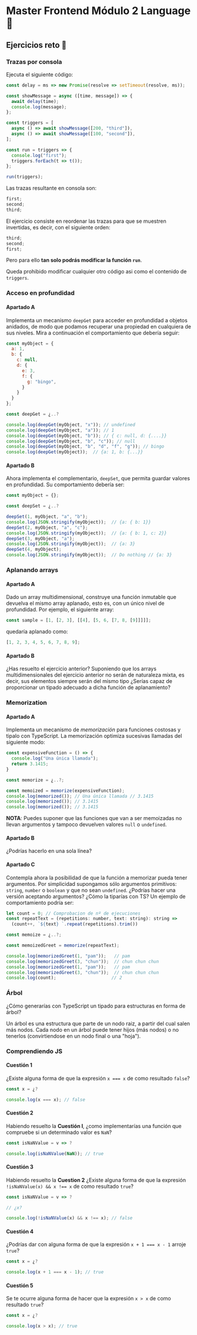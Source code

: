 # Master Frontend Módulo 2 Language :lemon:

## Ejercicios reto :muscle:

### Trazas por consola

Ejecuta el siguiente código:

```js
const delay = ms => new Promise(resolve => setTimeout(resolve, ms));

const showMessage = async ([time, message]) => {
  await delay(time);
  console.log(message);
};

const triggers = [
  async () => await showMessage([200, "third"]),
  async () => await showMessage([100, "second"]),
];

const run = triggers => {
  console.log("first");
  triggers.forEach(t => t());
};

run(triggers);
```

Las trazas resultante en consola son:

```js
first;
second;
third;
```

El ejercicio consiste en reordenar las trazas para que se muestren invertidas, es decir, con el siguiente orden:

```js
third;
second;
first;
```

Pero para ello **tan solo podrás modificar la función `run`**.

Queda prohibido modificar cualquier otro código asi como el contenido de `triggers`.


### Acceso en profundidad

#### Apartado A

Implementa un mecanismo `deepGet` para acceder en profundidad a objetos anidados, de modo que podamos recuperar una propiedad en cualquiera de sus niveles. Mira a continuación el comportamiento que debería seguir:

```js
const myObject = {
  a: 1,
  b: {
    c: null,
    d: {
      e: 3,
      f: {
        g: "bingo",
      }
    }
  }
};

const deepGet = ¿..?

console.log(deepGet(myObject, "x")); // undefined
console.log(deepGet(myObject, "a")); // 1
console.log(deepGet(myObject, "b")); // { c: null, d: {....}}
console.log(deepGet(myObject, "b", "c")); // null
console.log(deepGet(myObject, "b", "d", "f", "g")); // bingo
console.log(deepGet(myObject));  // {a: 1, b: {...}}
```

#### Apartado B

Ahora implementa el complementario, `deepSet`, que permita guardar valores en profundidad. Su comportamiento debería ser:

```js
const myObject = {};

const deepSet = ¿..?

deepSet(1, myObject, "a", "b");
console.log(JSON.stringify(myObject));  // {a: { b: 1}}
deepSet(2, myObject, "a", "c");
console.log(JSON.stringify(myObject));  // {a: { b: 1, c: 2}}
deepSet(3, myObject, "a");
console.log(JSON.stringify(myObject));  // {a: 3}
deepSet(4, myObject);
console.log(JSON.stringify(myObject));  // Do nothing // {a: 3}
```

### Aplanando arrays

#### Apartado A

Dado un array multidimensional, construye una función inmutable que devuelva el mismo array aplanado, esto es, con un único nivel de profundidad. Por ejemplo, el siguiente array:

```js
const sample = [1, [2, 3], [[4], [5, 6, [7, 8, [9]]]]];
```

quedaría aplanado como:

```js
[1, 2, 3, 4, 5, 6, 7, 8, 9];
```

#### Apartado B

¿Has resuelto el ejercicio anterior? Suponiendo que los arrays multidimensionales del ejercicio anterior no serán de naturaleza mixta, es decir, sus elementos siempre serán del mismo tipo ¿Serías capaz de proporcionar un tipado adecuado a dicha función de aplanamiento?


### Memorization

#### Apartado A

Implementa un mecanismo de _memorización_ para funciones costosas y tipalo con TypeScript. La memorización optimiza sucesivas llamadas del siguiente modo:

```js
const expensiveFunction = () => {
  console.log("Una única llamada");
  return 3.1415;
}

const memorize = ¿..?;

const memoized = memorize(expensiveFunction);
console.log(memorized()); // Una única llamada // 3.1415
console.log(memorized()); // 3.1415
console.log(memorized()); // 3.1415
```

**NOTA**: Puedes suponer que las funciones que van a ser memoizadas no llevan argumentos y tampoco devuelven valores `null` o `undefined`.

#### Apartado B

¿Podrías hacerlo en una sola línea?

#### Apartado C

Contempla ahora la posibilidad de que la función a memorizar pueda tener argumentos. Por simplicidad supongamos sólo argumentos primitivos: `string`, `number` o `boolean` y que no sean `undefined`. ¿Podrías hacer una versión aceptando argumentos? ¿Cómo la tiparías con TS? Un ejemplo de comportamiento podría ser:

```js
let count = 0; // Comprobacion de nº de ejecuciones
const repeatText = (repetitions: number, text: string): string =>
  (count++, `${text} `.repeat(repetitions).trim())

const memoize = ¿..?;

const memoizedGreet = memorize(repeatText);

console.log(memorizedGreet(1, "pam"));   // pam
console.log(memorizedGreet(3, "chun"));  // chun chun chun
console.log(memorizedGreet(1, "pam"));   // pam
console.log(memorizedGreet(3, "chun"));  // chun chun chun
console.log(count);                     // 2
```


### Árbol

¿Cómo generarías con TypeScript un tipado para estructuras en forma de árbol?

Un árbol es una estructura que parte de un nodo raiz, a partir del cual salen más nodos. Cada nodo en un árbol puede tener hijos (más nodos) o no tenerlos (convirtiendose en un nodo final o una "hoja").


### Comprendiendo JS

#### Cuestión 1

¿Existe alguna forma de que la expresión `x === x` de como resultado `false`?

```js
const x = ¿?

console.log(x === x); // false
```

#### Cuestión 2

Habiendo resuelto la **Cuestión l**, ¿como implementarías una función que compruebe si un determinado valor es `NaN`?

```js
const isNaNValue = v => ?

console.log(isNaNValue(NaN)); // true
```

#### Cuestión 3

Habiendo resuelto la **Cuestion 2** ¿Existe alguna forma de que la expresión `!isNaNValue(x) && x !== x` de como resultado `true`?

```js
const isNaNValue = v => ?

// ¿x?

console.log(!isNaNValue(x) && x !== x); // false

```

#### Cuestión 4

¿Podrías dar con alguna forma de que la expresión `x + 1 === x - 1` arroje `true`?

```js
const x = ¿?

console.log(x + 1 === x - 1); // true
```

#### Cuestión 5

Se te ocurre alguna forma de hacer que la expresión `x > x` de como resultado `true`?

```js
const x = ¿?

console.log(x > x); // true
```
